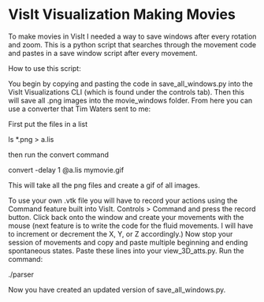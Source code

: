 # VisIt Visualization Making Movies
To make movies in VisIt I needed a way to save windows after every rotation and zoom. This is a python script that searches through the movement code and pastes in a save window script after every movement. 

How to use this script:

You begin by copying and pasting the code in save_all_windows.py into the VisIt Visualizations CLI (which is found under the controls tab). 
Then this will save all .png images into the movie_windows folder. From here you can use a converter that Tim Waters sent to me:

First put the files in a list

ls *.png > a.lis

then run the convert command

convert -delay 1 @a.lis mymovie.gif

This will take all the png files and create a gif of all images.

To use your own .vtk file you will have to record your actions using the Command feature built into VisIt. Controls > Command  and press the record button. Click back onto the window
and create your movements with the mouse (next feature is to write the code for the fluid movements. I will have to increment or decrement the X, Y, or Z accordingly.) Now stop your session of movements and copy and paste multiple beginning and ending spontaneous states. 
Paste these lines into your view_3D_atts.py. Run the command:

./parser

Now you have created an updated version of save_all_windows.py.
